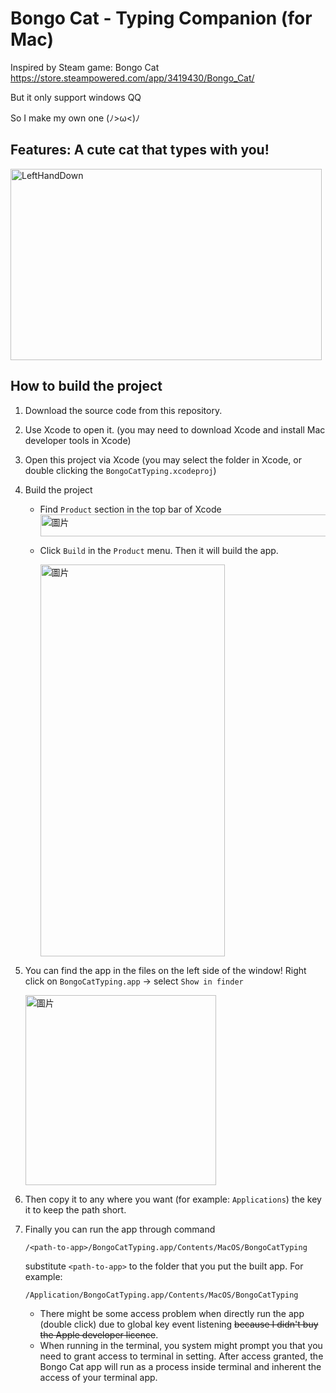 # Bongo Cat - Typing Companion (for Mac)
Inspired by Steam game: Bongo Cat https://store.steampowered.com/app/3419430/Bongo_Cat/

But it only support windows QQ

So I make my own one (ﾉ>ω<)ﾉ
## Features: A cute cat that types with you!
<img width="498" height="306" alt="LeftHandDown" src="https://github.com/user-attachments/assets/eeec1031-8ebc-4c9f-88e8-43ff73663785" />

## How to build the project
1. Download the source code from this repository.
2. Use Xcode to open it. (you may need to download Xcode and install Mac developer tools in Xcode)
3. Open this project via Xcode (you may select the folder in Xcode, or double clicking the `BongoCatTyping.xcodeproj`)
4. Build the project
   - Find `Product` section in the top bar of Xcode <img width="727" height="35" alt="圖片" src="https://github.com/user-attachments/assets/f99a7c86-6c3e-42cf-b09c-a0c21239122d" />
   - Click `Build` in the `Product` menu. Then it will build the app.

      <img width="295" height="627" alt="圖片" src="https://github.com/user-attachments/assets/56d7a8bd-1854-444e-847f-a508bc4cdd0c" />
5. You can find the app in the files on the left side of the window! Right click on `BongoCatTyping.app` -> select `Show in finder`

   <img width="305" height="304" alt="圖片" src="https://github.com/user-attachments/assets/89cc7bea-8586-43d8-b1c6-505bfeacca81" />

6. Then copy it to any where you want (for example: `Applications`) the key it to keep the path short.
7. Finally you can run the app through command
   ```shell
   /<path-to-app>/BongoCatTyping.app/Contents/MacOS/BongoCatTyping
   ```
   substitute `<path-to-app>` to the folder that you put the built app.
   For example:
   ```shell
   /Application/BongoCatTyping.app/Contents/MacOS/BongoCatTyping
   ```
   - There might be some access problem when directly run the app (double click) due to global key event listening ~~because I didn't buy the Apple developer licence~~.
   - When running in the terminal, you system might prompt you that you need to grant access to terminal in setting. After access granted, the Bongo Cat app will run as a process inside terminal and inherent the access of your terminal app.
